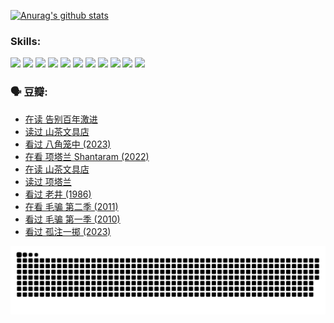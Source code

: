 
[![Anurag's github stats](https://github-readme-stats.vercel.app/api?username=w940853815)](https://github.com/anuraghazra/github-readme-stats)

### Skills:

<code><img height="32" src="https://cdn.jsdelivr.net/npm/simple-icons@v5/icons/python.svg"></code>
<code><img height="32" src="https://cdn.jsdelivr.net/npm/simple-icons@v5/icons/javascript.svg"></code>
<code><img height="32" src="https://cdn.jsdelivr.net/npm/simple-icons@v5/icons/django.svg"></code>
<code><img height="32" src="https://cdn.jsdelivr.net/npm/simple-icons@v5/icons/flask.svg"></code>
<code><img height="32" src="https://cdn.jsdelivr.net/npm/simple-icons@v5/icons/vuetify.svg"></code>
<code><img height="32" src="https://cdn.jsdelivr.net/npm/simple-icons@v5/icons/git.svg"></code>
<code><img height="32" src="https://cdn.jsdelivr.net/npm/simple-icons@v5/icons/docker.svg"></code>
<code><img height="32" src="https://cdn.jsdelivr.net/npm/simple-icons@v5/icons/postgresql.svg"></code>
<code><img height="32" src="https://cdn.jsdelivr.net/npm/simple-icons@v5/icons/elasticsearch.svg"></code>
<code><img height="32" src="https://cdn.jsdelivr.net/npm/simple-icons@v5/icons/macos.svg"></code>
<code><img height="32" src="https://cdn.jsdelivr.net/npm/simple-icons@v5/icons/linux.svg"></code>

### 🗣 豆瓣:

<!-- DOUBAN-ACTIVITIES:START -->
- [在读 告别百年激进](https://www.douban.com/people/136069238/status/4374953075/?_i=95615311)
- [读过 山茶文具店](https://www.douban.com/people/136069238/status/4374952154/?_i=95615311)
- [看过 八角笼中‎ (2023)](https://www.douban.com/people/136069238/status/4367541707/?_i=95615311)
- [在看 项塔兰 Shantaram‎ (2022)](https://www.douban.com/people/136069238/status/4365497032/?_i=95615311)
- [在读 山茶文具店](https://www.douban.com/people/136069238/status/4364620725/?_i=95615311)
- [读过 项塔兰](https://www.douban.com/people/136069238/status/4364620288/?_i=95615311)
- [看过 老井‎ (1986)](https://www.douban.com/people/136069238/status/4362366672/?_i=95615311)
- [在看 毛骗 第二季‎ (2011)](https://www.douban.com/people/136069238/status/4355752869/?_i=95615311)
- [看过 毛骗 第一季‎ (2010)](https://www.douban.com/people/136069238/status/4355752667/?_i=95615311)
- [看过 孤注一掷‎ (2023)](https://www.douban.com/people/136069238/status/4354774568/?_i=95615311)
<!-- DOUBAN-ACTIVITIES:END -->


![Snake animation](https://raw.githubusercontent.com/w940853815/w940853815/output/github-contribution-grid-snake.svg)

<!--
**w940853815/w940853815** is a ✨ _special_ ✨ repository because its `README.md` (this file) appears on your GitHub profile.

Here are some ideas to get you started:

- 🔭 I’m currently working on ...
- 🌱 I’m currently learning ...
- 👯 I’m looking to collaborate on ...
- 🤔 I’m looking for help with ...
- 💬 Ask me about ...
- 📫 How to reach me: ...
- 😄 Pronouns: ...
- ⚡ Fun fact: ...
-->
